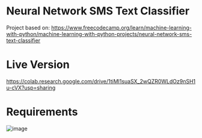 # Neural Network SMS Text Classifier

Project based on: https://www.freecodecamp.org/learn/machine-learning-with-python/machine-learning-with-python-projects/neural-network-sms-text-classifier

# Live Version

https://colab.research.google.com/drive/1tiMl1suaSX_2wQZR0WLdOz9nSH1u-cVX?usp=sharing

# Requirements

![image](https://user-images.githubusercontent.com/91420499/179040163-cfe64f2b-b59c-4f1c-bc2f-15503c456db9.png)
